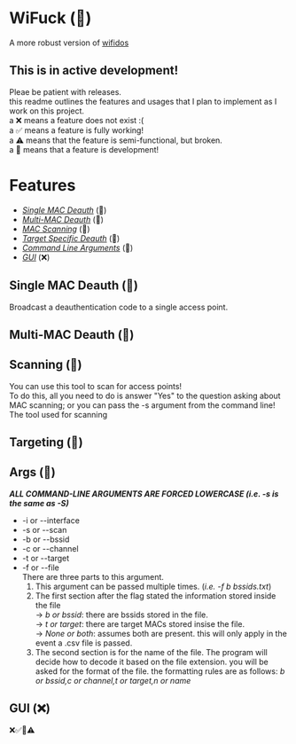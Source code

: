 # WiFuck (🚧)
A more robust version of [wifidos](https://github.com/killgriff22/wifidos)
## This is in active development!
Pleae be patient with releases.  
this readme outlines the features and usages that I plan to implement as I work on this project.  
a ❌ means a feature does not exist :(  
a ✅ means a feature is fully working!  
a ⚠️ means that the feature is semi-functional, but broken.  
a 🚧 means that a feature is development!
# Features
* [*Single MAC Deauth*](#Single-MAC) (🚧)  
* [*Multi-MAC Deauth*](#Multi-MAC) (🚧)  
* [*MAC Scanning*](#Scanning) (🚧)  
* [*Target Specific Deauth*](#Targeting) (🚧)  
* [*Command Line Arguments*](#Args) (🚧)  
* [*GUI*](#GUI) (❌)  
## Single MAC Deauth (🚧)
Broadcast a deauthentication code to a single access point.  

## Multi-MAC Deauth (🚧)
## Scanning (🚧)
You can use this tool to scan for access points!  
To do this, all you need to do is answer "Yes" to the question asking about MAC scanning; or you can pass the -s argument from the command line!  
The tool used for scanning 
## Targeting (🚧)
## Args (🚧)
***ALL COMMAND-LINE ARGUMENTS ARE FORCED LOWERCASE (i.e. -s is the same as -S)***  
* -i or --interface  
* -s or --scan  
* -b or --bssid  
* -c or --channel  
* -t or --target  
* -f or --file  
There are three parts to this argument.  
  1. This argument can be passed multiple times. (*i.e. -f b bssids.txt*)
  2. The first section after the flag stated the information stored inside the file  
    -> *b or bssid*: there are bssids stored in the file.  
    -> *t or target*: there are target MACs stored insise the file.  
    -> *None or both*: assumes both are present. this will only apply in the event a .csv file is passed.  
  3. The second section is for the name of the file. The program will decide how to decode it based on the file extension. you will be asked for the format of the file. the formatting rules are as follows: *b or bssid,c or channel,t or target,n or name*  
## GUI (❌)
❌✅🚧⚠️